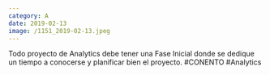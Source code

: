 ```yaml
--- 
category: A 
date: 2019-02-13 
image: /1151_2019-02-13.jpeg 
--- 
```


Todo proyecto de Analytics debe tener una Fase Inicial donde se dedique un tiempo a conocerse y planificar bien el proyecto. #CONENTO #Analytics